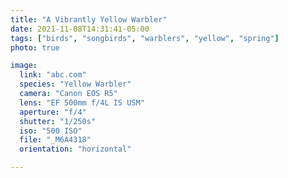 ```yaml
---
title: "A Vibrantly Yellow Warbler"
date: 2021-11-08T14:31:41-05:00
tags: ["birds", "songbirds", "warblers", "yellow", "spring"]
photo: true

image:
  link: "abc.com"
  species: "Yellow Warbler"
  camera: "Canon EOS R5"
  lens: "EF 500mm f/4L IS USM"
  aperture: "f/4"
  shutter: "1/250s"
  iso: "500 ISO"
  file: "_M6A4318"
  orientation: "horizontal"

---
```


